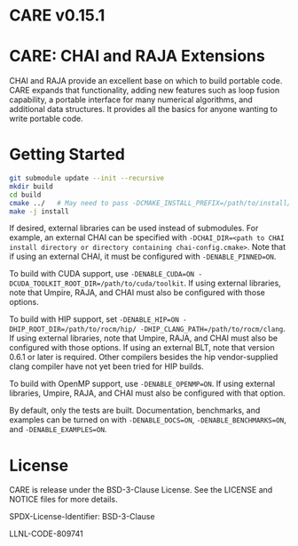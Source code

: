 [comment]: # (#################################################################)
[comment]: # (Copyright 2020-25, Lawrence Livermore National Security, LLC and CARE)
[comment]: # (project contributors. See the CARE LICENSE file for details.)
[comment]: #
[comment]: # (SPDX-License-Identifier: BSD-3-Clause)
[comment]: # (#################################################################)

# CARE v0.15.1

CARE: CHAI and RAJA Extensions
===============================
CHAI and RAJA provide an excellent base on which to build portable code. CARE expands that functionality, adding new features such as loop fusion capability, a portable interface for many numerical algorithms, and additional data structures. It provides all the basics for anyone wanting to write portable code.

Getting Started
===============
```bash
git submodule update --init --recursive
mkdir build
cd build
cmake ../   # May need to pass -DCMAKE_INSTALL_PREFIX=/path/to/install/in if the next instruction fails
make -j install
```

If desired, external libraries can be used instead of submodules. For example, an external CHAI can be specified with `-DCHAI_DIR=<path to CHAI install directory or directory containing chai-config.cmake>`. Note that if using an external CHAI, it must be configured with `-DENABLE_PINNED=ON`.

To build with CUDA support, use `-DENABLE_CUDA=ON -DCUDA_TOOLKIT_ROOT_DIR=/path/to/cuda/toolkit`. If using external libraries, note that Umpire, RAJA, and CHAI must also be configured with those options.
 
To build with HIP support, set `-DENABLE_HIP=ON -DHIP_ROOT_DIR=/path/to/rocm/hip/ -DHIP_CLANG_PATH=/path/to/rocm/clang`. If using external libraries, note that Umpire, RAJA, and CHAI must also be configured with those options. If using an external BLT, note that version 0.6.1 or later is required. Other compilers besides the hip vendor-supplied clang compiler have not yet been tried for HIP builds.
 
To build with OpenMP support, use `-DENABLE_OPENMP=ON`. If using external libraries, Umpire, RAJA, and CHAI must also be configured with that option.

By default, only the tests are built. Documentation, benchmarks, and examples can be turned on with `-DENABLE_DOCS=ON`, `-DENABLE_BENCHMARKS=ON`, and `-DENABLE_EXAMPLES=ON`.

License
=======
CARE is release under the BSD-3-Clause License. See the LICENSE and NOTICE files for more details.

SPDX-License-Identifier: BSD-3-Clause

LLNL-CODE-809741
